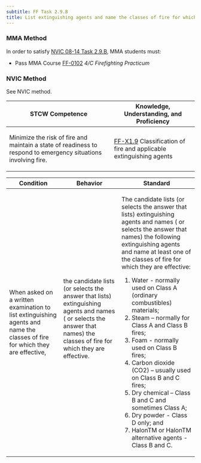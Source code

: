 ```yaml
---
subtitle: FF Task 2.9.B 
title: List extinguishing agents and name the classes of fire for which they are effective
---
```



### MMA Method

In order to satisfy  [NVIC 08-14  Task  2.9.B]({{site.baseurl}}/assets/images/nvic-08-14.pdf), MMA students must:

* Pass MMA Course [FF-0102]( {{site.baseurl}}/courses/FF-0102) *4/C Firefighting Practicum*


### NVIC Method

<a onclick="togglevisibility('nvic_methods')" >See NVIC method.</a>

<div id='nvic_methods' class='hide'>

<table>
<thead>
<tr>
<th class='forty'> STCW Competence </th>
<th class='sixty'> Knowledge, Understanding, and Proficiency </th>
</tr>
</thead>




<tbody>
<tr><td markdown='1'>

Minimize the risk of fire and maintain a state of readiness to respond to emergency situations involving fire.

</td><td markdown='1'>

[FF-X1.9](../../tables/612.html#FF-X1.9) Classification of fire and applicable extinguishing agents

</td></tr>


</tbody>
</table>


<table>
<thead>
<tr><th class='twenty'>  Condition </th><th class='twenty'> Behavior </th><th  class='sixty'>Standard </th></tr>
</thead>
<tbody >



<tr><td markdown='1'>

When asked on a written examination to list extinguishing agents and name the classes of fire for which they are effective,

</td><td markdown='1'>

the candidate lists (or selects the answer that lists) extinguishing agents and names ( or selects the answer that names) the classes of fire for which they are effective.

<br>

<div class="tooltip">
<span class="tooltiptext">
</span>
</div>


</td><td markdown='1'>

The candidate lists (or selects the answer that lists) extinguishing agents and names ( or selects the answer that names) the following extinguishing agents and name at least one of the classes of fire for which they are effective:
 
1.  Water - normally used on Class A (ordinary combustibles) materials; 
2.  Steam – normally for Class A and Class B fires; 
3.  Foam - normally used on Class B fires; 
4.  Carbon dioxide (CO2) – usually used on Class B and C fires; 
5.  Dry chemical – Class B and C and sometimes Class A; 
6.  Dry powder - Class D only; and 
7.  HalonTM or HalonTM alternative agents - Class B and C.

</td></tr>
</tbody>
</table>
</div>
